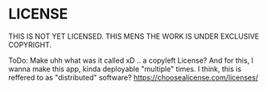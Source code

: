 # LICENSE

THIS IS NOT YET LICENSED. THIS MENS THE WORK IS UNDER EXCLUSIVE COPYRIGHT.

ToDo:
Make uhh what was it called xD .. a copyleft License?
And for this, I wanna make this app, kinda deployable "multiple" times.
I think, this is reffered to as "distributed" software?
https://choosealicense.com/licenses/
